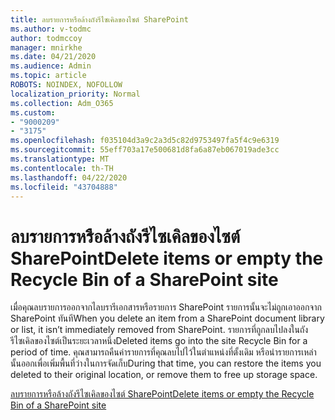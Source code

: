 ```yaml
---
title: ลบรายการหรือล้างถังรีไซเคิลของไซต์ SharePoint
ms.author: v-todmc
author: todmccoy
manager: mnirkhe
ms.date: 04/21/2020
ms.audience: Admin
ms.topic: article
ROBOTS: NOINDEX, NOFOLLOW
localization_priority: Normal
ms.collection: Adm_O365
ms.custom:
- "9000209"
- "3175"
ms.openlocfilehash: f035104d3a9c2a3d5c82d9753497fa5f4c9e6319
ms.sourcegitcommit: 55eff703a17e500681d8fa6a87eb067019ade3cc
ms.translationtype: MT
ms.contentlocale: th-TH
ms.lasthandoff: 04/22/2020
ms.locfileid: "43704888"
---
```

# <a name="delete-items-or-empty-the-recycle-bin-of-a-sharepoint-site"></a><span data-ttu-id="7150e-102">ลบรายการหรือล้างถังรีไซเคิลของไซต์ SharePoint</span><span class="sxs-lookup"><span data-stu-id="7150e-102">Delete items or empty the Recycle Bin of a SharePoint site</span></span> 

<span data-ttu-id="7150e-103">เมื่อคุณลบรายการออกจากไลบรารีเอกสารหรือรายการ SharePoint รายการนั้นจะไม่ถูกเอาออกจาก SharePoint ทันที</span><span class="sxs-lookup"><span data-stu-id="7150e-103">When you delete an item from a SharePoint document library or list, it isn’t immediately removed from SharePoint.</span></span> <span data-ttu-id="7150e-104">รายการที่ถูกลบไปลงในถังรีไซเคิลของไซต์เป็นระยะเวลาหนึ่ง</span><span class="sxs-lookup"><span data-stu-id="7150e-104">Deleted items go into the site Recycle Bin for a period of time.</span></span> <span data-ttu-id="7150e-105">คุณสามารถคืนค่ารายการที่คุณลบไปไว้ในตําแหน่งที่ตั้งเดิม หรือนํารายการเหล่านั้นออกเพื่อเพิ่มพื้นที่ว่างในการจัดเก็บ</span><span class="sxs-lookup"><span data-stu-id="7150e-105">During that time, you can restore the items you deleted to their original location, or remove them to free up storage space.</span></span>

[<span data-ttu-id="7150e-106">ลบรายการหรือล้างถังรีไซเคิลของไซต์ SharePoint</span><span class="sxs-lookup"><span data-stu-id="7150e-106">Delete items or empty the Recycle Bin of a SharePoint site</span></span>](https://support.office.com/article/2e713599-d13e-40d6-96dc-66f0a366f74e)